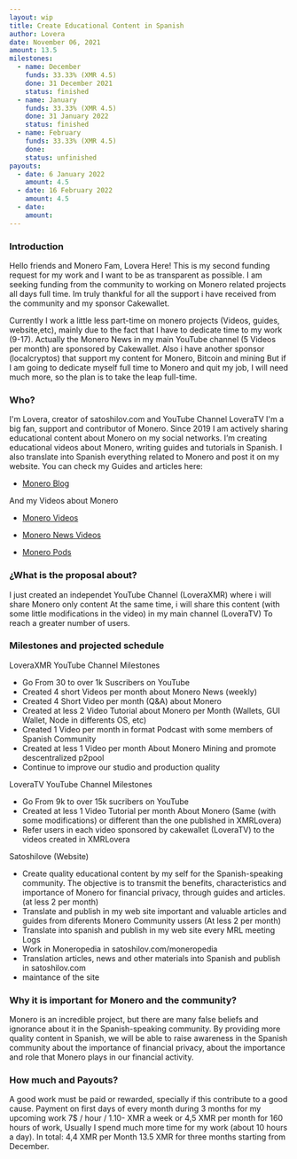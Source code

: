 ```yaml
---
layout: wip
title: Create Educational Content in Spanish
author: Lovera
date: November 06, 2021
amount: 13.5
milestones:
  - name: December
    funds: 33.33% (XMR 4.5)
    done: 31 December 2021
    status: finished
  - name: January
    funds: 33.33% (XMR 4.5)
    done: 31 January 2022
    status: finished
  - name: February
    funds: 33.33% (XMR 4.5)
    done:
    status: unfinished
payouts:
  - date: 6 January 2022
    amount: 4.5
  - date: 16 February 2022
    amount: 4.5
  - date:
    amount:
---
```


### Introduction

Hello friends and Monero Fam, Lovera Here!
This is my second funding request for my work and I want to be as transparent as possible.
I am seeking funding from the community to working on Monero related projects all days full time. 
Im truly thankful for all the support i have received from the community and my sponsor Cakewallet.

Currently I work a little less part-time on monero projects (Videos, guides, website,etc), mainly due to the fact that 
I have to dedicate time to my work (9-17). Actually the Monero News in my main YouTube channel (5 Videos per month) are 
sponsored by Cakewallet. Also i have another sponsor (localcryptos) that support my content for Monero, Bitcoin and mining
But if I am going to dedicate myself full time to Monero and quit my job, I will need much more, so the plan is to take the 
leap full-time.

### Who?
I'm Lovera, creator of satoshilov.com and YouTube Channel LoveraTV
I'm a big fan, support and contributor of Monero. 
Since 2019 I am actively sharing educational content about Monero on my social networks. I’m creating educational videos about Monero, writing guides and tutorials in Spanish. I also translate into Spanish everything related to Monero and post it on my website.
You can check my Guides and articles here:

* [Monero Blog](https://satoshilov.com/monero/)  

And my Videos about Monero

* [Monero Videos](https://youtube.com/playlist?list=PLGX_LoM5yemgt3ppLXvNBKYf6IuFI7BPS)

* [Monero News Videos](https://youtube.com/playlist?list=PLGX_LoM5yemgVhlwCEn_Z5m0LPMxQgNZj)

* [Monero Pods](https://youtube.com/playlist?list=PLGX_LoM5yemhq5KMyPeUr6JzJSqkqjzHL)


### ¿What is the proposal about?
I just created an independet YouTube Channel (LoveraXMR) where i will share Monero only content
At the same time, i will share this content (with some little modifications in the video) in my main channel (LoveraTV) 
To reach a greater number of users. 

### Milestones and projected schedule

LoveraXMR YouTube Channel
Milestones
* Go From 30 to over 1k Suscribers on YouTube
* Created 4 short Videos per month about Monero News (weekly)
* Created 4 Short Video per month (Q&A) about Monero
* Created at less 2 Video Tutorial about Monero per Month (Wallets, GUI Wallet, Node in differents OS, etc)
* Created 1 Video per month in format Podcast with some members of Spanish Community
* Created at less 1 Video per month About Monero Mining and promote descentralized p2pool 
* Continue to improve our studio and production quality

LoveraTV YouTube Channel 
Milestones
* Go From 9k to over 15k sucribers on YouTube
* Created at less 1 Video Tutorial per month About Monero (Same (with some modifications) or different than the one published
 in XMRLovera)
* Refer users in each video sponsored by cakewallet (LoveraTV) to the videos created in XMRLovera


Satoshilove (Website)
* Create quality educational content by my self for the Spanish-speaking community. The objective is to transmit the benefits, 
characteristics and importance of Monero for financial privacy, through guides and articles. (at less 2 per month)
* Translate and publish in my web site important and valuable articles and guides from diferents Monero Community ussers (At less 2 per month)
* Translate into spanish and publish in my web site every MRL meeting Logs 
* Work in Moneropedia in satoshilov.com/moneropedia 
* Translation articles, news and other materials into Spanish and publish in satoshilov.com
* maintance of the site 

### Why it is important for Monero and the community?

Monero is an incredible project, but there are many false beliefs and ignorance about it in the Spanish-speaking community. By 
providing more quality content in Spanish, we will be able to raise awareness in the Spanish community about the importance of 
financial privacy, about the importance and role that Monero plays in our financial activity.

### How much and Payouts?

A good work must be paid or rewarded, specially if this contribute to a good cause. Payment on first days of every month during 3 months for my upcoming work 
7$ / hour / 1.10- XMR a week or 4,5 XMR per month for 160 hours of work, Usually I spend much more time for my work
 (about 10 hours a day).
 In total: 4,4 XMR per Month 13.5 XMR for three months starting from December.
